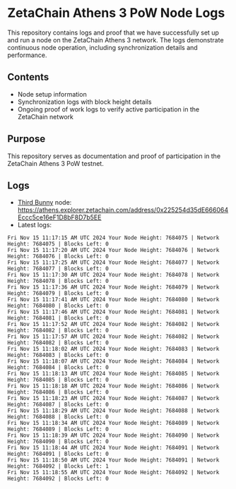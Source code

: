 # ZetaChain Athens 3 PoW Node Logs
This repository contains logs and proof that we have successfully set up and run a node on the ZetaChain Athens 3 network. The logs demonstrate continuous node operation, including synchronization details and performance.

## Contents
- Node setup information
- Synchronization logs with block height details
- Ongoing proof of work logs to verify active participation in the ZetaChain network

## Purpose
This repository serves as documentation and proof of participation in the ZetaChain Athens 3 PoW testnet.

## Logs

- [Third Bunny](https://thirdbunny.xyz/) node: https://athens.explorer.zetachain.com/address/0x225254d35dE666064Eccc5ce16eF1D8bF8D7b5EE
- Latest logs:
```
Fri Nov 15 11:17:15 AM UTC 2024 Your Node Height: 7684075 | Network Height: 7684075 | Blocks Left: 0
Fri Nov 15 11:17:20 AM UTC 2024 Your Node Height: 7684076 | Network Height: 7684076 | Blocks Left: 0
Fri Nov 15 11:17:25 AM UTC 2024 Your Node Height: 7684077 | Network Height: 7684077 | Blocks Left: 0
Fri Nov 15 11:17:30 AM UTC 2024 Your Node Height: 7684078 | Network Height: 7684078 | Blocks Left: 0
Fri Nov 15 11:17:36 AM UTC 2024 Your Node Height: 7684079 | Network Height: 7684079 | Blocks Left: 0
Fri Nov 15 11:17:41 AM UTC 2024 Your Node Height: 7684080 | Network Height: 7684080 | Blocks Left: 0
Fri Nov 15 11:17:46 AM UTC 2024 Your Node Height: 7684081 | Network Height: 7684081 | Blocks Left: 0
Fri Nov 15 11:17:52 AM UTC 2024 Your Node Height: 7684082 | Network Height: 7684082 | Blocks Left: 0
Fri Nov 15 11:17:57 AM UTC 2024 Your Node Height: 7684082 | Network Height: 7684082 | Blocks Left: 0
Fri Nov 15 11:18:02 AM UTC 2024 Your Node Height: 7684083 | Network Height: 7684083 | Blocks Left: 0
Fri Nov 15 11:18:07 AM UTC 2024 Your Node Height: 7684084 | Network Height: 7684084 | Blocks Left: 0
Fri Nov 15 11:18:13 AM UTC 2024 Your Node Height: 7684085 | Network Height: 7684085 | Blocks Left: 0
Fri Nov 15 11:18:18 AM UTC 2024 Your Node Height: 7684086 | Network Height: 7684086 | Blocks Left: 0
Fri Nov 15 11:18:23 AM UTC 2024 Your Node Height: 7684087 | Network Height: 7684087 | Blocks Left: 0
Fri Nov 15 11:18:29 AM UTC 2024 Your Node Height: 7684088 | Network Height: 7684088 | Blocks Left: 0
Fri Nov 15 11:18:34 AM UTC 2024 Your Node Height: 7684089 | Network Height: 7684089 | Blocks Left: 0
Fri Nov 15 11:18:39 AM UTC 2024 Your Node Height: 7684090 | Network Height: 7684090 | Blocks Left: 0
Fri Nov 15 11:18:44 AM UTC 2024 Your Node Height: 7684091 | Network Height: 7684091 | Blocks Left: 0
Fri Nov 15 11:18:50 AM UTC 2024 Your Node Height: 7684091 | Network Height: 7684092 | Blocks Left: 1
Fri Nov 15 11:18:55 AM UTC 2024 Your Node Height: 7684092 | Network Height: 7684092 | Blocks Left: 0
```
